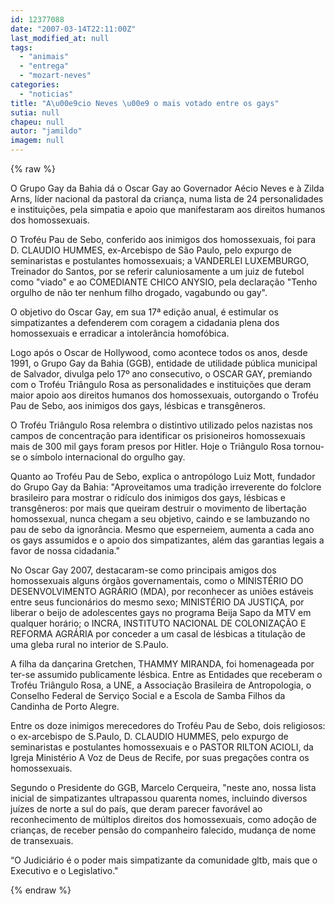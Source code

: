 ```yaml
---
id: 12377088
date: "2007-03-14T22:11:00Z"
last_modified_at: null
tags:
  - "animais"
  - "entrega"
  - "mozart-neves"
categories:
  - "noticias"
title: "A\u00e9cio Neves \u00e9 o mais votado entre os gays"
sutia: null
chapeu: null
autor: "jamildo"
imagem: null
---
```

{% raw %}
<p>O Grupo Gay da Bahia d&aacute; o Oscar Gay ao Governador A&eacute;cio Neves e &agrave; Zilda Arns, l&iacute;der nacional da pastoral da crian&ccedil;a, numa lista de 24 personalidades e institui&ccedil;&otilde;es, pela simpatia e apoio que manifestaram aos direitos humanos dos homossexuais.</p>
<p>O Trof&eacute;u Pau de Sebo, conferido aos inimigos dos homossexuais, foi para D. CLAUDIO HUMMES, ex-Arcebispo de S&atilde;o Paulo, pelo expurgo de seminaristas e postulantes homossexuais; a VANDERLEI LUXEMBURGO, Treinador do Santos, por se referir caluniosamente a um juiz de futebol como "viado" e ao COMEDIANTE CHICO ANYSIO, pela declara&ccedil;&atilde;o "Tenho orgulho de n&atilde;o ter nenhum filho drogado, vagabundo ou gay".</p>
<p>O objetivo do Oscar Gay, em sua 17&ordf; edi&ccedil;&atilde;o anual, &eacute; estimular os simpatizantes a defenderem com coragem a cidadania plena dos homossexuais e erradicar a intoler&acirc;ncia homof&oacute;bica.</p>
<p>Logo ap&oacute;s o Oscar de Hollywood, como acontece todos os anos, desde 1991, o Grupo Gay da Bahia (GGB), entidade de utilidade p&uacute;blica municipal de Salvador, divulga pelo 17&ordm; ano consecutivo, o OSCAR GAY, premiando com o Trof&eacute;u Tri&acirc;ngulo Rosa as personalidades e institui&ccedil;&otilde;es que deram maior apoio aos direitos humanos dos homossexuais, outorgando o Trof&eacute;u Pau de Sebo, aos inimigos dos gays, l&eacute;sbicas e transg&ecirc;neros.</p>
<p>O Trof&eacute;u Tri&acirc;ngulo Rosa relembra o distintivo utilizado pelos nazistas nos campos de concentra&ccedil;&atilde;o para identificar os prisioneiros homossexuais mais de 300 mil gays foram presos por Hitler. Hoje o Tri&acirc;ngulo Rosa tornou-se o s&iacute;mbolo internacional do orgulho gay.</p>
<p>Quanto ao Trof&eacute;u Pau de Sebo, explica o antrop&oacute;logo Luiz Mott, fundador do Grupo Gay da Bahia: "Aproveitamos uma tradi&ccedil;&atilde;o irreverente do folclore brasileiro para mostrar o rid&iacute;culo dos inimigos dos gays, l&eacute;sbicas e transg&ecirc;neros: por mais que queiram destruir o movimento de liberta&ccedil;&atilde;o homossexual, nunca chegam a seu objetivo, caindo e se lambuzando no pau de sebo da ignor&acirc;ncia. Mesmo que esperneiem, aumenta a cada ano os gays assumidos e o apoio dos simpatizantes, al&eacute;m das garantias legais a favor de nossa cidadania."</p>
<p>No Oscar Gay 2007, destacaram-se como principais amigos dos homossexuais alguns &oacute;rg&atilde;os governamentais, como o MINIST&Eacute;RIO DO DESENVOLVIMENTO AGR&Aacute;RIO (MDA), por reconhecer as uni&otilde;es est&aacute;veis entre seus funcion&aacute;rios do mesmo sexo; MINIST&Eacute;RIO DA JUSTI&Ccedil;A, por liberar o beijo de adolescentes gays no programa Beija Sapo da MTV em qualquer hor&aacute;rio; o INCRA, INSTITUTO NACIONAL DE COLONIZA&Ccedil;&Atilde;O E REFORMA AGR&Aacute;RIA por conceder a um casal de l&eacute;sbicas a titula&ccedil;&atilde;o de uma gleba rural no interior de S.Paulo.</p>
<p>A filha da dan&ccedil;arina Gretchen, THAMMY MIRANDA, foi homenageada por ter-se assumido publicamente l&eacute;sbica. Entre as Entidades que receberam o Trof&eacute;u Tri&acirc;ngulo Rosa, a UNE, a Associa&ccedil;&atilde;o Brasileira de Antropologia, o Conselho Federal de Servi&ccedil;o Social e a Escola de Samba Filhos da Candinha de Porto Alegre.</p>
<p>Entre os doze inimigos merecedores do Trof&eacute;u Pau de Sebo, dois religiosos: o ex-arcebispo de S.Paulo, D. CLAUDIO HUMMES, pelo expurgo de seminaristas e postulantes homossexuais e o PASTOR RILTON ACIOLI, da Igreja Minist&eacute;rio A Voz de Deus de Recife, por suas prega&ccedil;&otilde;es contra os homossexuais.</p>
<p>Segundo o Presidente do GGB, Marcelo Cerqueira, "neste ano, nossa lista inicial de simpatizantes ultrapassou quarenta nomes, incluindo diversos ju&iacute;zes de norte a sul do pa&iacute;s, que deram parecer favor&aacute;vel ao reconhecimento de m&uacute;ltiplos direitos dos homossexuais, como ado&ccedil;&atilde;o de crian&ccedil;as, de receber pens&atilde;o do companheiro falecido, mudan&ccedil;a de nome de transexuais.</p>
<p>&ldquo;O Judici&aacute;rio &eacute; o poder mais simpatizante da comunidade gltb, mais que o Executivo e o Legislativo."</p>
{% endraw %}